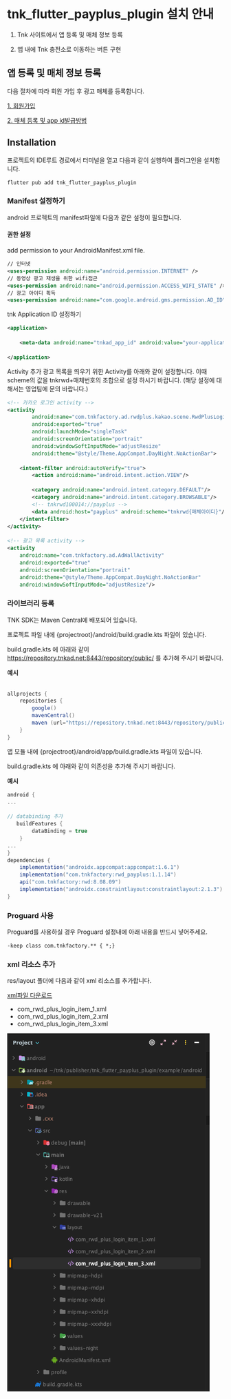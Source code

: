 # tnk_flutter_payplus_plugin 설치 안내

1) Tnk 사이트에서 앱 등록 및 매체 정보 등록

2) 앱 내에 Tnk 충전소로 이동하는 버튼 구현

## 앱 등록 및 매체 정보 등록

다음 절차에 따라 회원 가입 후 광고 매체를 등록합니다.

[1. 회원가입](https://tnkfactory.github.io/docs/join)

[2. 매체 등록 및 app id발급방법](https://tnkfactory.github.io/incentive/APP%20ID)

## Installation

프로젝트의 IDE루트 경로에서 터미널을 열고 다음과 같이 실행하여 플러그인을 설치합니다.

```
flutter pub add tnk_flutter_payplus_plugin
```


### Manifest 설정하기

android 프로젝트의 manifest파일에 다음과 같은 설정이 필요합니다.

#### 권한 설정

add permission to your AndroidManifest.xml file.
```xml
// 인터넷
<uses-permission android:name="android.permission.INTERNET" />
// 동영상 광고 재생을 위한 wifi접근
<uses-permission android:name="android.permission.ACCESS_WIFI_STATE" />
// 광고 아이디 획득
<uses-permission android:name="com.google.android.gms.permission.AD_ID"/>
```

tnk Application ID 설정하기
```xml
<application>

    <meta-data android:name="tnkad_app_id" android:value="your-application-id-from-tnk-site" />

</application>
```

Activity 추가 
광고 목록을 띄우기 위한 Activity를 아래와 같이 설정합니다. 
이때 scheme의 값을 tnkrwd+매체번호의 조합으로 설정 하시기 바랍니다. (해당 설정에 대해서는 영업팀에 문의 바랍니다.)

```xml
<!-- 카카오 로그인 activity -->
<activity
        android:name="com.tnkfactory.ad.rwdplus.kakao.scene.RwdPlusLoginActivity"
        android:exported="true"
        android:launchMode="singleTask"
        android:screenOrientation="portrait"
        android:windowSoftInputMode="adjustResize"
        android:theme="@style/Theme.AppCompat.DayNight.NoActionBar">

    <intent-filter android:autoVerify="true">
        <action android:name="android.intent.action.VIEW"/>

        <category android:name="android.intent.category.DEFAULT"/>
        <category android:name="android.intent.category.BROWSABLE"/>
        <!-- tnkrwd100014://payplus -->
        <data android:host="payplus" android:scheme="tnkrwd{매체아이디}"/>
    </intent-filter>
</activity>

<!-- 광고 목록 activity -->
<activity 
    android:name="com.tnkfactory.ad.AdWallActivity" 
    android:exported="true" 
    android:screenOrientation="portrait" 
    android:theme="@style/Theme.AppCompat.DayNight.NoActionBar" 
    android:windowSoftInputMode="adjustResize"/>
```

### 라이브러리 등록
TNK SDK는 Maven Central에 배포되어 있습니다.

프로젝트 파일 내에 {projectroot}/android/build.gradle.kts 파일이 있습니다.

build.gradle.kts 에 아래와 같이 https://repository.tnkad.net:8443/repository/public/ 를 추가해 주시기 바랍니다.

**예시**
```gradle

allprojects {
    repositories {
        google()
        mavenCentral()
        maven (url="https://repository.tnkad.net:8443/repository/public/")
    }
}
```

앱 모듈 내에 {projectroot}/android/app/build.gradle.kts 파일이 있습니다.

build.gradle.kts 에 아래와 같이 의존성을 추가해 주시기 바랍니다.

**예시**
```gradle
android {
...

// databinding 추가 
   buildFeatures {
        dataBinding = true
    }
...
}
dependencies {
    implementation("androidx.appcompat:appcompat:1.6.1")
    implementation("com.tnkfactory:rwd_payplus:1.1.14")
    api("com.tnkfactory:rwd:8.08.09")
    implementation("androidx.constraintlayout:constraintlayout:2.1.3")
}
```

### Proguard 사용

Proguard를 사용하실 경우 Proguard 설정내에 아래 내용을 반드시 넣어주세요.

```
-keep class com.tnkfactory.** { *;}
```

### xml 리소스 추가 

res/layout 폴더에 다음과 같이 xml 리소스를 추가합니다.

[xml파일 다운로드](https://github.com/tnkfactory/tnk_flutter_payplus_plugin/tree/main/example/android/app/src/main/res/layout)

- com_rwd_plus_login_item_1.xml
- com_rwd_plus_login_item_2.xml
- com_rwd_plus_login_item_3.xml

![img.png](login_item_image.png)

